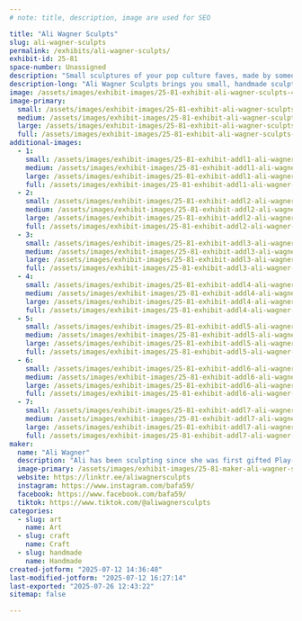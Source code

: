 ```yaml
---
# note: title, description, image are used for SEO

title: "Ali Wagner Sculpts"
slug: ali-wagner-sculpts
permalink: /exhibits/ali-wagner-sculpts/
exhibit-id: 25-81
space-number: Unassigned
description: "Small sculptures of your pop culture faves, made by someone who loves making cute things!"
description-long: "Ali Wagner Sculpts brings you small, handmade sculptures of characters from media that nerds love. Every piece is hand sculpted in clay, before molds are made and everything is cast in a plastic resin. Once the pieces are cast, they're hand-painted and put on an adorable background so you can take them home and put them on your wall to celebrate your favorite characters. These little art pieces are delightfully collectable and extremely adorable!"
image: /assets/images/exhibit-images/25-81-exhibit-ali-wagner-sculpts-46514464-2187085821532811-1753442418889326592-o-large.jpg
image-primary: 
  small: /assets/images/exhibit-images/25-81-exhibit-ali-wagner-sculpts-46514464-2187085821532811-1753442418889326592-o-small.jpg
  medium: /assets/images/exhibit-images/25-81-exhibit-ali-wagner-sculpts-46514464-2187085821532811-1753442418889326592-o-medium.jpg
  large: /assets/images/exhibit-images/25-81-exhibit-ali-wagner-sculpts-46514464-2187085821532811-1753442418889326592-o-large.jpg
  full: /assets/images/exhibit-images/25-81-exhibit-ali-wagner-sculpts-46514464-2187085821532811-1753442418889326592-o-full.jpg
additional-images: 
  - 1:
    small: /assets/images/exhibit-images/25-81-exhibit-addl1-ali-wagner-sculpts-img-1255-small.jpg
    medium: /assets/images/exhibit-images/25-81-exhibit-addl1-ali-wagner-sculpts-img-1255-medium.jpg
    large: /assets/images/exhibit-images/25-81-exhibit-addl1-ali-wagner-sculpts-img-1255-large.jpg
    full: /assets/images/exhibit-images/25-81-exhibit-addl1-ali-wagner-sculpts-img-1255-full.jpg
  - 2:
    small: /assets/images/exhibit-images/25-81-exhibit-addl2-ali-wagner-sculpts-img-1504-small.jpg
    medium: /assets/images/exhibit-images/25-81-exhibit-addl2-ali-wagner-sculpts-img-1504-medium.jpg
    large: /assets/images/exhibit-images/25-81-exhibit-addl2-ali-wagner-sculpts-img-1504-large.jpg
    full: /assets/images/exhibit-images/25-81-exhibit-addl2-ali-wagner-sculpts-img-1504-full.jpg
  - 3:
    small: /assets/images/exhibit-images/25-81-exhibit-addl3-ali-wagner-sculpts-bj-small.png
    medium: /assets/images/exhibit-images/25-81-exhibit-addl3-ali-wagner-sculpts-bj-medium.png
    large: /assets/images/exhibit-images/25-81-exhibit-addl3-ali-wagner-sculpts-bj-large.png
    full: /assets/images/exhibit-images/25-81-exhibit-addl3-ali-wagner-sculpts-bj-full.png
  - 4:
    small: /assets/images/exhibit-images/25-81-exhibit-addl4-ali-wagner-sculpts-44846077-2172485049659555-3873548257422475264-o-small.jpg
    medium: /assets/images/exhibit-images/25-81-exhibit-addl4-ali-wagner-sculpts-44846077-2172485049659555-3873548257422475264-o-medium.jpg
    large: /assets/images/exhibit-images/25-81-exhibit-addl4-ali-wagner-sculpts-44846077-2172485049659555-3873548257422475264-o-large.jpg
    full: /assets/images/exhibit-images/25-81-exhibit-addl4-ali-wagner-sculpts-44846077-2172485049659555-3873548257422475264-o-full.jpg
  - 5:
    small: /assets/images/exhibit-images/25-81-exhibit-addl5-ali-wagner-sculpts-img-1508-small.jpg
    medium: /assets/images/exhibit-images/25-81-exhibit-addl5-ali-wagner-sculpts-img-1508-medium.jpg
    large: /assets/images/exhibit-images/25-81-exhibit-addl5-ali-wagner-sculpts-img-1508-large.jpg
    full: /assets/images/exhibit-images/25-81-exhibit-addl5-ali-wagner-sculpts-img-1508-full.jpg
  - 6:
    small: /assets/images/exhibit-images/25-81-exhibit-addl6-ali-wagner-sculpts-123406099-2722000444708010-5665664646729402847-n-small.jpg
    medium: /assets/images/exhibit-images/25-81-exhibit-addl6-ali-wagner-sculpts-123406099-2722000444708010-5665664646729402847-n-medium.jpg
    large: /assets/images/exhibit-images/25-81-exhibit-addl6-ali-wagner-sculpts-123406099-2722000444708010-5665664646729402847-n-large.jpg
    full: /assets/images/exhibit-images/25-81-exhibit-addl6-ali-wagner-sculpts-123406099-2722000444708010-5665664646729402847-n-full.jpg
  - 7:
    small: /assets/images/exhibit-images/25-81-exhibit-addl7-ali-wagner-sculpts-img-1237-small.jpg
    medium: /assets/images/exhibit-images/25-81-exhibit-addl7-ali-wagner-sculpts-img-1237-medium.jpg
    large: /assets/images/exhibit-images/25-81-exhibit-addl7-ali-wagner-sculpts-img-1237-large.jpg
    full: /assets/images/exhibit-images/25-81-exhibit-addl7-ali-wagner-sculpts-img-1237-full.jpg
maker: 
  name: "Ali Wagner"
  description: "Ali has been sculpting since she was first gifted Play-Doh as a young child, she just does it more professionally now, all these years later. She loves making small sculptures that represent some of her, and your, favorite characters from pop culture."
  image-primary: /assets/images/exhibit-images/25-81-maker-ali-wagner-sculpts-39162765-2130916267149767-4411838407005700096-n-medium.jpg
  website: https://linktr.ee/aliwagnersculpts
  instagram: https://www.instagram.com/bafa59/
  facebook: https://www.facebook.com/bafa59/
  tiktok: https://www.tiktok.com/@aliwagnersculpts
categories: 
  - slug: art
    name: Art
  - slug: craft
    name: Craft
  - slug: handmade
    name: Handmade
created-jotform: "2025-07-12 14:36:48"
last-modified-jotform: "2025-07-12 16:27:14"
last-exported: "2025-07-26 12:43:22"
sitemap: false

---
```

